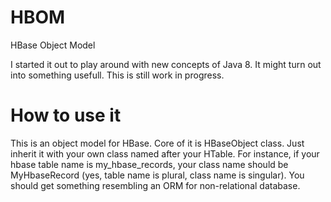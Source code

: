 HBOM
====

HBase Object Model

I started it out to play around with new concepts of Java 8. It might turn out into something usefull. This is still work in progress. 


How to use it
====

This is an object model for HBase. Core of it is HBaseObject class. Just inherit it with your own class named after your HTable. For instance, if your hbase table name is my_hbase_records, your class name should be MyHbaseRecord (yes, table name is plural, class name is singular). You should get something resembling an ORM for non-relational database.
